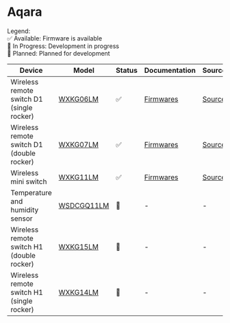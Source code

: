# Aqara

Legend:</br>
✅ Available: Firmware is available</br>
🚧 In Progress: Development in progress</br>
🔄 Planned: Planned for development</br>

| Device | Model | Status | Documentation | Sources |
|-------------|-------------|--------|--------|---------|
| Wireless remote switch D1 (single rocker) | [WXKG06LM](https://www.zigbee2mqtt.io/devices/WXKG06LM.html) | ✅ | [Firmwares](WXKG06LM/README.md) | [Source](https://github.com/mgavryliuk/zcf-src-jn5169-ed/) |
| Wireless remote switch D1 (double rocker) | [WXKG07LM](https://www.zigbee2mqtt.io/devices/WXKG07LM.html) | ✅ | [Firmwares](WXKG07LM/README.md) | [Source](https://github.com/mgavryliuk/zcf-src-jn5169-ed/) |
| Wireless mini switch | [WXKG11LM](https://www.zigbee2mqtt.io/devices/WXKG11LM.html) | ✅ | [Firmwares](WXKG11LM/README.md) | [Source](https://github.com/mgavryliuk/zcf-src-jn5169-ed/) |
| Temperature and humidity sensor | [WSDCGQ11LM](https://www.zigbee2mqtt.io/devices/WSDCGQ11LM.html) | 🔄 | - | - |
| Wireless remote switch H1 (double rocker) | [WXKG15LM](https://www.zigbee2mqtt.io/devices/WXKG15LM.html) | 🚧 | - | - |
| Wireless remote switch H1 (single rocker) | [WXKG14LM](https://www.zigbee2mqtt.io/devices/WXKG14LM.html) | 🚧 | - | - |
